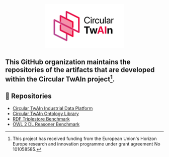 <p align="center">
<img src="https://github.com/Circular-TwAIn/.github/blob/main/profile/image/Circular%20Twain%20Logo-black.png" width="250" alt="Circular TwAIn">
</p>

## **This GitHub organization maintains the repositories of the artifacts that are developed within the Circular TwAIn project[^1].**

## :file_folder: Repositories
- [Circular TwAIn Industrial Data Platform](https://github.com/Engineering-Research-and-Development/circular-twain_industrial_data_platform)  
- [Circular TwAIn Ontology Library](https://github.com/Circular-TwAIn/CircularTwAIn-Ontology-Library)
- [RDF Triplestore Benchmark](https://github.com/SINTEF-9012/rdf-triplestore-benchmark)
- [OWL 2 DL Reasoner Benchmark](https://github.com/SINTEF-9012/owl-reasoner-evaluation)


[^1]: This project has received funding from the European Union's Horizon Europe research and innovation programme
under grant agreement No 101058585.


